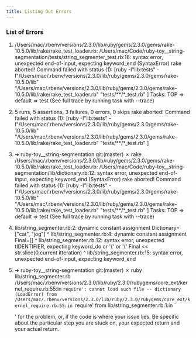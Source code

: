 ```yaml
---
title: Listing Out Errors
---
```


### List of Errors

1.  /Users/mac/.rbenv/versions/2.3.0/lib/ruby/gems/2.3.0/gems/rake-10.5.0/lib/rake/rake_test_loader.rb: /Users/mac/Code/ruby-toy__string-segmentation/tests/string_segmenter_test.rb:16: syntax error, unexpected end-of-input, expecting keyword_end (SyntaxError)
rake aborted!
Command failed with status (1): [ruby -I"lib:tests" -I"/Users/mac/.rbenv/versions/2.3.0/lib/ruby/gems/2.3.0/gems/rake-10.5.0/lib" "/Users/mac/.rbenv/versions/2.3.0/lib/ruby/gems/2.3.0/gems/rake-10.5.0/lib/rake/rake_test_loader.rb" "tests/**/*_test.rb" ] Tasks: TOP => default => test
(See full trace by running task with --trace)

2. 5 runs, 5 assertions, 3 failures, 0 errors, 0 skips
rake aborted!
Command failed with status (1): [ruby -I"lib:tests" -I"/Users/mac/.rbenv/versions/2.3.0/lib/ruby/gems/2.3.0/gems/rake-10.5.0/lib" "/Users/mac/.rbenv/versions/2.3.0/lib/ruby/gems/2.3.0/gems/rake-10.5.0/lib/rake/rake_test_loader.rb" "tests/**/*_test.rb" ]

3. ➜  ruby-toy__string-segmentation git:(master) ✗ rake
/Users/mac/.rbenv/versions/2.3.0/lib/ruby/gems/2.3.0/gems/rake-10.5.0/lib/rake/rake_test_loader.rb: /Users/mac/Code/ruby-toy__string-segmentation/lib/dictionary.rb:12: syntax error, unexpected end-of-input, expecting keyword_end (SyntaxError)
rake aborted!
Command failed with status (1): [ruby -I"lib:tests" -I"/Users/mac/.rbenv/versions/2.3.0/lib/ruby/gems/2.3.0/gems/rake-10.5.0/lib" "/Users/mac/.rbenv/versions/2.3.0/lib/ruby/gems/2.3.0/gems/rake-10.5.0/lib/rake/rake_test_loader.rb" "tests/**/*_test.rb" ] Tasks: TOP => default => test
(See full trace by running task with --trace)

4. lib/string_segmenter.rb:2: dynamic constant assignment
Dictionary=["cat", "jog"]
           ^
lib/string_segmenter.rb:4: dynamic constant assignment
Final=[]
      ^
lib/string_segmenter.rb:12: syntax error, unexpected tIDENTIFIER, expecting keyword_do or '{' or '('
    Final << str.slice(0,current itteration)
                                           ^
lib/string_segmenter.rb:15: syntax error, unexpected end-of-input, expecting keyword_end

5. ➜  ruby-toy__string-segmentation git:(master) ✗ ruby lib/string_segmenter.rb
/Users/mac/.rbenv/versions/2.3.0/lib/ruby/2.3.0/rubygems/core_ext/kernel_require.rb:55:in `require': cannot load such file -- dictionary (LoadError)
from /Users/mac/.rbenv/versions/2.3.0/lib/ruby/2.3.0/rubygems/core_ext/kernel_require.rb:55:in `require'
from lib/string_segmenter.rb:1:in `<main>' for the problem, or, if the code is where your issue lies.  Be specific about the particular step you are stuck on, your expected return and your actual return.
